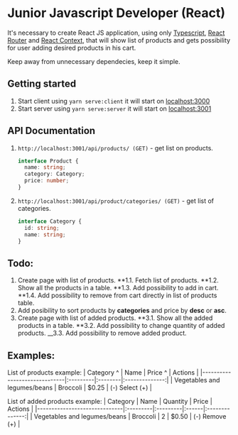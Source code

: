# Junior Javascript Developer (React)

It's necessary to create React JS application, using only [Typescript](https://www.typescriptlang.org/), [React Router](https://reacttraining.com/react-router/web/guides/quick-start) and [React Context](https://reactjs.org/docs/context.html), that will show list of products and gets possibility for user adding desired products in his cart.

Keep away from unnecessary dependecies, keep it simple.

## Getting started

1. Start client using `yarn serve:client`
   it will start on [localhost:3000](http://localhost:3000)
2. Start server using `yarn serve:server`
   it will start on [localhost:3001](http://localhost:3001)

## API Documentation

1. `http://localhost:3001/api/products/ (GET)` - get list on products.

   ```ts
   interface Product {
     name: string;
     category: Category;
     price: number;
   }
   ```

2. `http://localhost:3001/api/product/categories/ (GET)` - get list of categories.
   ```ts
   interface Category {
     id: string;
     name: string;
   }
   ```

## Todo:

1. Create page with list of products.
   **1.1. Fetch list of products.
   **1.2. Show all the products in a table.
   **1.3. Add possibility to add in cart.
   **1.4. Add possibility to remove from cart directly in list of products table.
2. Add posibility to sort products by **categories** and price by **desc** or **asc**.
3. Create page with list of added products.
   **3.1. Show all the added products in a table.
   **3.2. Add possibility to change quantity of added products.
   \_\_3.3. Add possibility to remove added product.

## Examples:

List of products example:
| Category ^ | Name | Price ^ | Actions |
|------------------------------|:---------|:--------|:--------------:|
| Vegetables and legumes/beans | Broccoli | \$0.25 | (-) Select (+) |

List of added products example:
| Category | Name | Quantity | Price | Actions |
|------------------------------|:---------|:---------|:------|:--------------:|
| Vegetables and legumes/beans | Broccoli | 2 | \$0.50 | (-) Remove (+) |

